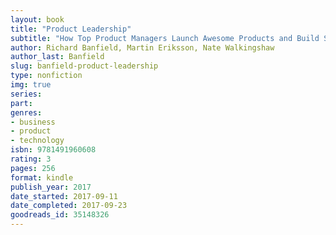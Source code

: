 ```yaml
---
layout: book
title: "Product Leadership"
subtitle: "How Top Product Managers Launch Awesome Products and Build Successful Teams"
author: Richard Banfield, Martin Eriksson, Nate Walkingshaw
author_last: Banfield
slug: banfield-product-leadership
type: nonfiction
img: true
series: 
part: 
genres:
- business
- product
- technology
isbn: 9781491960608
rating: 3
pages: 256
format: kindle
publish_year: 2017
date_started: 2017-09-11
date_completed: 2017-09-23
goodreads_id: 35148326
---
```

